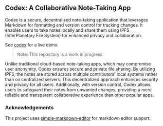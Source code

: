 ## Codex: A Collaborative Note-Taking App
Codex is a secure, decentralized note-taking application that leverages Markdown for formatting and version control for tracking changes. It enables users to take notes locally and share them using IPFS (InterPlanetary File System) for enhanced privacy and collaboration.

See [codex](b00rg.github.io/codex/) for a live demo.

> Note: This repository is a work in progress.

Unlike traditional cloud-based note-taking apps, which may compromise user anonymity, Codex ensures secure and private file sharing. By utilizing IPFS, the notes are stored across multiple contributors' local systems rather than on centralized servers. This decentralized approach enhances security and privacy for all users. Additionally, with version control, Codex allows users to safeguard their notes from unwanted changes, providing a more reliable and transparent collaborative experience than other popular apps.

### Acknowledgements
This project uses [simple-markdown-editor](https://github.com/sparksuite/simplemde-markdown-editor) for markdown editor support.

